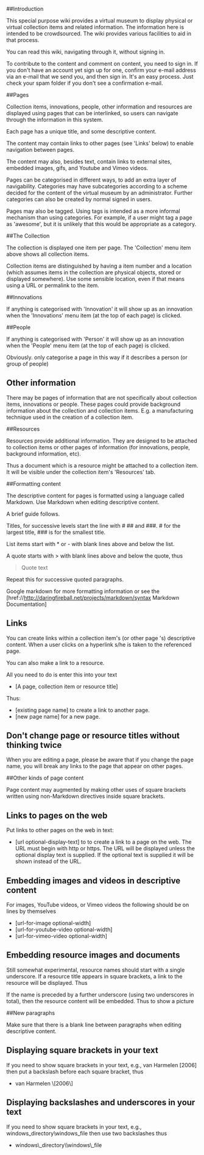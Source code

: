 ##Introduction

This special purpose wiki provides a virtual museum to display physical or virtual collection items and related information. The information here is intended to be crowdsourced. The wiki provides various facilities to aid in that process.

You can read this wiki, navigating through it, without signing in.

To contribute to the content and comment on content, you need to sign in. If you don't have an account yet sign up for one, confirm your e-mail address via an e-mail that we send you, and then sign in. It's an easy process. Just check your spam folder if you don't see a confirmation e-mail.

##Pages

Collection items, innovations, people, other information and resources are displayed using pages that can be interlinked, so users can navigate through the information in this system. 

Each page has a unique title, and some descriptive content. 

The content may contain links to other pages (see 'Links' below) to enable navigation between pages. 

The content may also, besides text, contain links to external sites, embedded images, gifs, and Youtube and Vimeo videos.

Pages can be categorised in different ways, to add an extra layer of navigability. Categories may have subcategories according to a scheme decided for the content of the virtual museum by an administrator. Further categories can also be created by normal signed in users.

Pages may also be tagged. Using tags is intended as a more informal mechanism than using categories. For example, if a user might tag a page as 'awesome', but it is unlikely that this would be appropriate as a category.
 
##The Collection
 
The collection is displayed one item per page. The 'Collection' menu item above shows all collection items.

Collection items are distinguished by having a item number and a location (which assumes items in the collection are physical objects, stored or displayed somewhere). Use some sensible location, even if that means using a URL or permalink to the item.

##Innovations

If anything is categorised with 'Innovation' it will show up as an innovation when the 'Innovations' menu item (at the top of each page) is clicked.

##People

If anything is categorised with 'Person' it will show up as an innovation when the 'People' menu item (at the top of each page) is clicked.

Obviously. only categorise a page in this way if it describes a person (or group of people)

## Other information

There may be pages of information that are not specifically about collection items, innovations or people. These pages could provide background information about the collection and collection items. E.g. a manufacturing technique used in the creation of a collection item.

##Resources

Resources provide additional information. They are designed to be attached to collection items or other pages of information (for innovations, people, background information, etc).

Thus a document which is a resource might be attached to a collection item. It will be visible under the collection item's 'Resources' tab.

##Formatting content

The descriptive content for pages is formatted using a language called Markdown. Use Markdown when editing descriptive content.

A brief guide follows.

Titles, for successive levels start the line with # ## and ###. # for the largest title, ### is for the smallest title.

List items start with * or - with blank lines above and below the list.

A quote starts with > with blank lines above and below the quote, thus

> Quote text

Repeat this for successive quoted paragraphs.

Google markdown for more formatting information or see the
[href://http://daringfireball.net/projects/markdown/syntax Markdown Documentation]

## Links

You can create links within a collection item's (or other page 's) descriptive content. When a user clicks on a hyperlink s/he is taken to the referenced page.

You can also make a link to a resource.

All you need to do is enter this into your text

- \[A page, collection item or resource title\]

Thus:

- \[existing page name\] to create a link to another page.
- \[new page name\] for a new page.

## Don't change page or resource titles without thinking twice

When you are editing a page, please be aware that if you change the page name, you will break any  links to the page that appear on other pages.

##Other kinds of page content

Page content may augmented by making other uses of square brackets
written using non-Markdown directives inside square brackets.


## Links to pages on the web

Put links to other pages on the web in text:

- \[url optional-display-text\] to to create a link to a page on the web. The URL must begin with http or https. The URL will be displayed unless the optional display text is supplied. If the optional text is supplied it will be shown instead of the URL.

## Embedding images and videos in descriptive content

For images, YouTube videos, or Vimeo videos the following should be on lines by themselves

- \[url-for-image optional-width\]
- \[url-for-youtube-video optional-width\]
- \[url-for-vimeo-video optional-width\]

## Embedding resource images and documents

Still somewhat experimental, resource names should start with a single underscore. If a resource title appears in square brackets, a link to the resource will be displayed. Thus


If the name is preceded by a further underscore (using two underscores in total), then the resource content will be embedded. Thus to show a picture


##New paragraphs

Make sure that there is a blank line between paragraphs when editing descriptive content.

## Displaying square brackets in your text

If you need to show square brackets in your text, e.g., van Harmelen \[2006\] then put a backslash before each square bracket, thus

- van Harmelen \\\[2006\\\]

## Displaying backslashes and underscores in your text

If you need to show square brackets in your text, e.g., windows\_directory\\windows\_file then use two backslashes thus

- windows\\\_directory\\\\windows\\\_file

